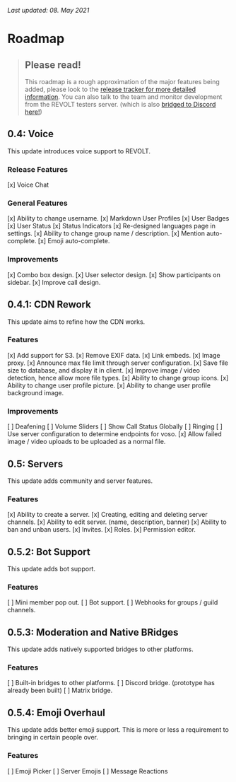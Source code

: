 *Last updated: 08. May 2021*

# Roadmap

> ## Please read!
> This roadmap is a rough approximation of the major features being added, please look to the [release tracker for more detailed information](https://github.com/orgs/revoltchat/projects/2). You can also talk to the team and monitor development from the REVOLT testers server. (which is also [bridged to Discord here!](https://discord.gg/AWFZeCc))

## 0.4: Voice

This update introduces voice support to REVOLT.

### Release Features

[x]  Voice Chat

### General Features

[x]  Ability to change username.
[x]  Markdown User Profiles
[x]  User Badges
[x]  User Status
  [x]  Status Indicators
[x]  Re-designed languages page in settings.
[x]  Ability to change group name / description.
[x]  Mention auto-complete.
[x]  Emoji auto-complete.

### Improvements

[x]  Combo box design.
[x]  User selector design.
[x]  Show participants on sidebar.
[x]  Improve call design.

## 0.4.1: CDN Rework

This update aims to refine how the CDN works.

### Features

[x]  Add support for S3.
[x]  Remove EXIF data.
[x]  Link embeds.
[x]  Image proxy.
[x]  Announce max file limit through server configuration.
[x]  Save file size to database, and display it in client.
[x]  Improve image / video detection, hence allow more file types.
[x]  Ability to change group icons.
[x]  Ability to change user profile picture.
[x]  Ability to change user profile background image.

### Improvements

[ ]  Deafening
[ ]  Volume Sliders
[ ]  Show Call Status Globally
[ ]  Ringing
[ ]  Use server configuration to determine endpoints for voso.
[x]  Allow failed image / video uploads to be uploaded as a normal file.

## 0.5: Servers

This update adds community and server features.

### Features

[x]  Ability to create a server.
[x]  Creating, editing and deleting server channels.
[x]  Ability to edit server. (name, description, banner)
[x]  Ability to ban and unban users.
[x]  Invites.
[x]  Roles.
[x]  Permission editor.

## 0.5.2: Bot Support

This update adds bot support.

### Features

[ ]  Mini member pop out.
[ ]  Bot support.
[ ]  Webhooks for groups / guild channels.

## 0.5.3: Moderation and Native BRidges

This update adds natively supported bridges to other platforms.

### Features

[ ]  Built-in bridges to other platforms.
  [ ]  Discord bridge. (prototype has already been built)
  [ ]  Matrix bridge.

## 0.5.4: Emoji Overhaul

This update adds better emoji support. This is more or less a requirement to bringing in certain people over.

### Features

[ ]  Emoji Picker
[ ]  Server Emojis
[ ]  Message Reactions

